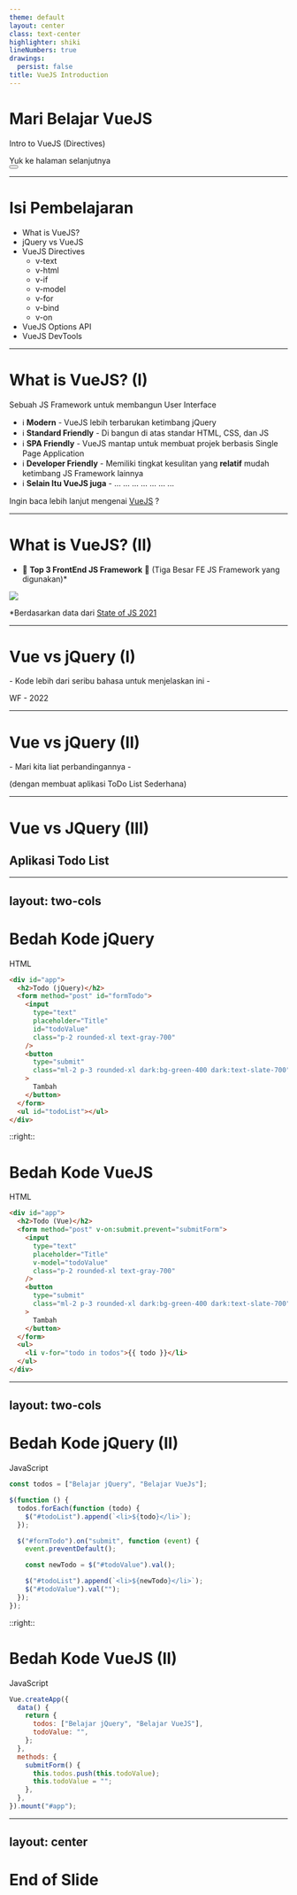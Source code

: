 ```yaml
---
theme: default
layout: center
class: text-center
highlighter: shiki
lineNumbers: true
drawings:
  persist: false
title: VueJS Introduction
---
```


# Mari Belajar VueJS

Intro to VueJS (Directives)

<div class="pt-12">
  <span @click="$slidev.nav.next" class="px-2 py-1 rounded cursor-pointer" hover="bg-white bg-opacity-10">
    Yuk ke halaman selanjutnya <carbon:arrow-right class="inline"/>
  </span>
</div>

<div class="abs-br m-6 flex gap-2">
  <button @click="$slidev.nav.openInEditor()" title="Open in Editor" class="text-xl icon-btn opacity-50 !border-none !hover:text-white">
    <carbon:edit />
  </button>
  <a href="https://github.com/slidevjs/slidev" target="_blank" alt="GitHub"
    class="text-xl icon-btn opacity-50 !border-none !hover:text-white">
    <carbon-logo-github />
  </a>
</div>

<!-- -->

<style>
h1 {
  @apply text-green-400
}
</style>

---

# Isi Pembelajaran

- What is VueJS?
- jQuery vs VueJS
- VueJS Directives
  - v-text
  - v-html
  - v-if
  - v-model
  - v-for
  - v-bind
  - v-on
- VueJS Options API
- VueJS DevTools

<style>
h1 {
  @apply text-green-400
}

ul li {
  @apply ml-5 list-disc
}

ul ul li {
  @apply ml-6 my-0 list-circle
}
</style>

---

# What is VueJS? (I)

Sebuah JS Framework untuk membangun User Interface

- ℹ️ **Modern** - VueJS lebih terbarukan ketimbang jQuery
- ℹ️ **Standard Friendly** - Di bangun di atas standar HTML, CSS, dan JS
- ℹ️ **SPA Friendly** - VueJS mantap untuk membuat projek berbasis Single Page Application
- ℹ️ **Developer Friendly** - Memiliki tingkat kesulitan yang **relatif** mudah ketimbang JS Framework lainnya
- ℹ️ **Selain Itu VueJS juga** - ... ... ... ... ... ... ... 

Ingin baca lebih lanjut mengenai [VueJS](https://vuejs.org/guide/introduction.html#what-is-vue) ?

<!-- -->

<style>
h1 {
  @apply text-green-400
}

li:last-child {
  @apply mb-12
}

a {
  @apply text-green-400 hover:text-green-700 hover:underline
}
</style>

---

# What is VueJS? (II)

- 🎉 **Top 3 FrontEnd JS Framework** 🎉 (Tiga Besar FE JS Framework yang digunakan)*

<div class="min-w-full flex flex-col justify-center items-center">
  <img border="rounded" src="/assets/charts.png" class="w-142">
</div>

*Berdasarkan data dari [State of JS 2021](https://2021.stateofjs.com/en-US/libraries/front-end-frameworks)

<style>
h1 {
  @apply text-green-400;
}

a {
  @apply text-green-400 hover:text-green-700 hover:underline
}
</style>

---

# Vue vs jQuery (I)

<div class="min-w-full h-96 flex flex-col justify-center items-center">
  <p class="text-green-400 italic font-serif">- Kode lebih dari seribu bahasa untuk menjelaskan ini -</p>
  <p class="text-green-400 italic"> WF - 2022</p>
</div>

<style>
  h1 {
    @apply text-green-400
  }
</style>

---

# Vue vs jQuery (II)

<div class="min-w-full h-96 flex flex-col justify-center items-center">
  <p class="text-green-400">- Mari kita liat perbandingannya -</p>
  <p>(dengan membuat aplikasi ToDo List Sederhana)</p>
</div>

<style>
  h1 {
    @apply text-green-400
  }
</style>

---

# Vue vs JQuery (III)

## Aplikasi Todo List

<div class="mt-10">
  <ToDoList />
</div>

<style>
  h1 {
    @apply text-green-400
  }
</style>

---
layout: two-cols
---

# Bedah Kode jQuery
HTML


```html {all|0}
<div id="app">
  <h2>Todo (jQuery)</h2>
  <form method="post" id="formTodo">
    <input
      type="text"
      placeholder="Title"
      id="todoValue"
      class="p-2 rounded-xl text-gray-700"
    />
    <button
      type="submit"
      class="ml-2 p-3 rounded-xl dark:bg-green-400 dark:text-slate-700"
    >
      Tambah
    </button>
  </form>
  <ul id="todoList"></ul>
</div>
```

::right::

# Bedah Kode VueJS
HTML

```html {0|3|4-9|18|all}
<div id="app">
  <h2>Todo (Vue)</h2>
  <form method="post" v-on:submit.prevent="submitForm">
    <input
      type="text"
      placeholder="Title"
      v-model="todoValue"
      class="p-2 rounded-xl text-gray-700"
    />
    <button
      type="submit"
      class="ml-2 p-3 rounded-xl dark:bg-green-400 dark:text-slate-700"
    >
      Tambah
    </button>
  </form>
  <ul>
    <li v-for="todo in todos">{{ todo }}</li>
  </ul>
</div>
```

<style>
  h1 {
    @apply text-green-400
  }

  pre {
    @apply pr-4
  }
</style>

---
layout: two-cols
---

# Bedah Kode jQuery (II)
JavaScript

```js {all|4-6|8-15|1|all|0}
const todos = ["Belajar jQuery", "Belajar VueJs"];

$(function () {
  todos.forEach(function (todo) {
    $("#todoList").append(`<li>${todo}</li>`);
  });

  $("#formTodo").on("submit", function (event) {
    event.preventDefault();

    const newTodo = $("#todoValue").val();

    $("#todoList").append(`<li>${newTodo}</li>`);
    $("#todoValue").val("");
  });
});
```

::right::

# Bedah Kode VueJS (II)
JavaScript

```js {0|1,14|2-7|8-13|all}
Vue.createApp({
  data() {
    return {
      todos: ["Belajar jQuery", "Belajar VueJS"],
      todoValue: "",
    };
  },
  methods: {
    submitForm() {
      this.todos.push(this.todoValue);
      this.todoValue = "";
    },
  },
}).mount("#app");
```

<style>
  h1 {
    @apply text-green-400
  }

  pre {
    @apply pr-4
  }
</style>

---
layout: center
---

# End of Slide

<style>
  h1 {
    @apply text-green-400
  }
</style>
